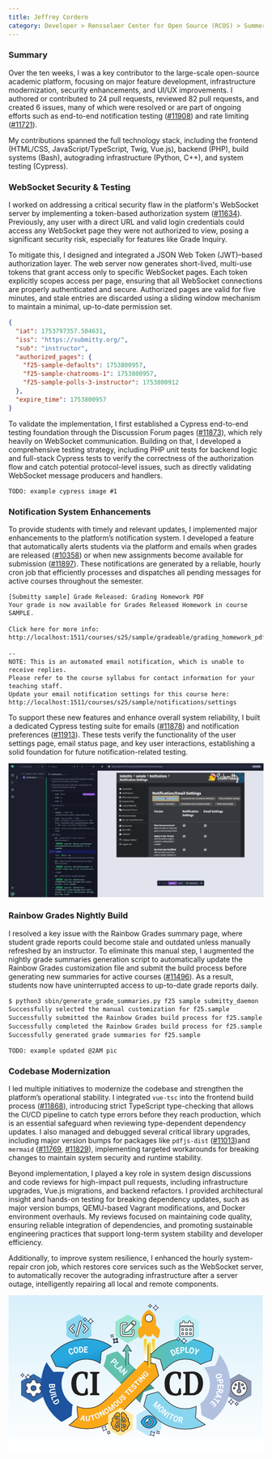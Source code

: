 ```yaml
---
title: Jeffrey Cordero
category: Developer > Rensselaer Center for Open Source (RCOS) > Summer 2025
---
```


### Summary

Over the ten weeks, I was a key contributor to the large-scale open-source academic platform, focusing on major feature development, infrastructure modernization, security enhancements, and UI/UX improvements. I authored or contributed to 24 pull requests, reviewed 82 pull requests, and created 6 issues, many of which were resolved or are part of ongoing efforts such as end-to-end notification testing ([#11908](https://github.com/Submitty/Submitty/issues/11908)) and rate limiting ([#11721](https://github.com/Submitty/Submitty/issues/11721)).

My contributions spanned the full technology stack, including the frontend (HTML/CSS, JavaScript/TypeScript, Twig, Vue.js), backend (PHP), build systems (Bash), autograding infrastructure (Python, C++), and system testing (Cypress).

### WebSocket Security & Testing

I worked on addressing a critical security flaw in the platform's WebSocket server by implementing a token-based authorization system ([#11634](https://github.com/Submitty/Submitty/pull/11634)). Previously, any user with a direct URL and valid login credentials could access any WebSocket page they were not authorized to view, posing a significant security risk, especially for features like Grade Inquiry.

To mitigate this, I designed and integrated a JSON Web Token (JWT)–based authorization layer. The web server now generates short-lived, multi-use tokens that grant access only to specific WebSocket pages. Each token explicitly scopes access per page, ensuring that all WebSocket connections are properly authenticated and secure. Authorized pages are valid for five minutes, and stale entries are discarded using a sliding window mechanism to maintain a minimal, up-to-date permission set.

```json
{
  "iat": 1753797357.504631,
  "iss": "https://submitty.org/",
  "sub": "instructor",
  "authorized_pages": {
    "f25-sample-defaults": 1753800957,
    "f25-sample-chatrooms-1": 1753800957,
    "f25-sample-polls-3-instructor": 1753800912
  },
  "expire_time": 1753800957
}
```

To validate the implementation, I first established a Cypress end-to-end testing foundation through the Discussion Forum pages ([#11873](https://github.com/Submitty/Submitty/pull/11873)), which rely heavily on WebSocket communication. Building on that, I developed a comprehensive testing strategy, including PHP unit tests for backend logic and full-stack Cypress tests to verify the correctness of the authorization flow and catch potential protocol-level issues, such as directly validating WebSocket message producers and handlers.

```
TODO: example cypress image #1
```


### Notification System Enhancements

To provide students with timely and relevant updates, I implemented major enhancements to the platform’s notification system. I developed a feature that automatically alerts students via the platform and emails when grades are released ([#10358](https://github.com/Submitty/Submitty/pull/10358)) or when new assignments become available for submission ([#11897](https://github.com/Submitty/Submitty/pull/11897)). These notifications are generated by a reliable, hourly cron job that efficiently processes and dispatches all pending messages for active courses throughout the semester.

```
[Submitty sample] Grade Released: Grading Homework PDF
Your grade is now available for Grades Released Homework in course
SAMPLE.

Click here for more info: http://localhost:1511/courses/s25/sample/gradeable/grading_homework_pdf

--
NOTE: This is an automated email notification, which is unable to receive replies.
Please refer to the course syllabus for contact information for your teaching staff.
Update your email notification settings for this course here: http://localhost:1511/courses/s25/sample/notifications/settings
```

To support these new features and enhance overall system reliability, I built a dedicated Cypress testing suite for emails  ([#11878](https://github.com/Submitty/Submitty/pull/11878)) and notification preferences ([#11913](https://github.com/Submitty/Submitty/pull/11913)). These tests verify the functionality of the user settings page, email status page, and key user interactions, establishing a solid foundation for future notification-related testing.


![Cypress Test Example #2](../../../images/RCOS_report/2025_Jeffrey_Cordero/cypress-notifications-testing-example.png)

### Rainbow Grades Nightly Build

I resolved a key issue with the Rainbow Grades summary page, where student grade reports could become stale and outdated unless manually refreshed by an instructor. To eliminate this manual step, I augmented the nightly grade summaries generation script to automatically update the Rainbow Grades customization file and submit the build process before generating new summaries for active courses ([#11496](https://github.com/Submitty/Submitty/pull/11496)). As a result, students now have uninterrupted access to up-to-date grade reports daily.

```bash
$ python3 sbin/generate_grade_summaries.py f25 sample submitty_daemon
Successfully selected the manual customization for f25.sample
Successfully submitted the Rainbow Grades build process for f25.sample
Successfully completed the Rainbow Grades build process for f25.sample - {'status': 'success', 'data': '...'}
Successfully generated grade summaries for f25.sample
```

```
TODO: example updated @2AM pic
```


### Codebase Modernization

I led multiple initiatives to modernize the codebase and strengthen the platform’s operational stability. I integrated `vue-tsc` into the frontend build process ([#11868](https://github.com/Submitty/Submitty/pull/11868)), introducing strict TypeScript type-checking that allows the CI/CD pipeline to catch type errors before they reach production, which is an essential safeguard when reviewing type-dependent dependency updates. I also managed and debugged several critical library upgrades, including major version bumps for packages like `pdfjs-dist` ([#11013](https://github.com/Submitty/Submitty/pull/11013))and `mermaid` ([#11769](https://github.com/Submitty/Submitty/pull/11769), [#11829](https://github.com/Submitty/Submitty/pull/11829)), implementing targeted workarounds for breaking changes to maintain system security and runtime stability.

Beyond implementation, I played a key role in system design discussions and code reviews for high-impact pull requests, including infrastructure upgrades, Vue.js migrations, and backend refactors. I provided architectural insight and hands-on testing for breaking dependency updates, such as major version bumps, QEMU-based Vagrant modifications, and Docker environment overhauls. My reviews focused on maintaining code quality, ensuring reliable integration of dependencies, and promoting sustainable engineering practices that support long-term system stability and developer efficiency.

Additionally, to improve system resilience, I enhanced the hourly system-repair cron job, which restores core services such as the WebSocket server, to automatically recover the autograding infrastructure after a server outage, intelligently repairing all local and remote components.


![Codebase Modernization](../../../images/RCOS_report/2025_Jeffrey_Cordero/system-modernization.png)